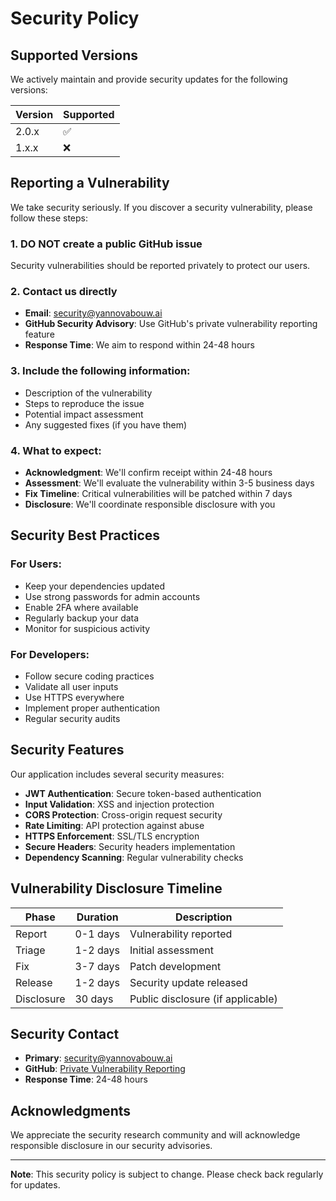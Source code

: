 # Security Policy

## Supported Versions

We actively maintain and provide security updates for the following versions:

| Version | Supported          |
| ------- | ------------------ |
| 2.0.x   | :white_check_mark: |
| 1.x.x   | :x:                |

## Reporting a Vulnerability

We take security seriously. If you discover a security vulnerability, please follow these steps:

### 1. **DO NOT** create a public GitHub issue
Security vulnerabilities should be reported privately to protect our users.

### 2. Contact us directly
- **Email**: security@yannovabouw.ai
- **GitHub Security Advisory**: Use GitHub's private vulnerability reporting feature
- **Response Time**: We aim to respond within 24-48 hours

### 3. Include the following information:
- Description of the vulnerability
- Steps to reproduce the issue
- Potential impact assessment
- Any suggested fixes (if you have them)

### 4. What to expect:
- **Acknowledgment**: We'll confirm receipt within 24-48 hours
- **Assessment**: We'll evaluate the vulnerability within 3-5 business days
- **Fix Timeline**: Critical vulnerabilities will be patched within 7 days
- **Disclosure**: We'll coordinate responsible disclosure with you

## Security Best Practices

### For Users:
- Keep your dependencies updated
- Use strong passwords for admin accounts
- Enable 2FA where available
- Regularly backup your data
- Monitor for suspicious activity

### For Developers:
- Follow secure coding practices
- Validate all user inputs
- Use HTTPS everywhere
- Implement proper authentication
- Regular security audits

## Security Features

Our application includes several security measures:

- **JWT Authentication**: Secure token-based authentication
- **Input Validation**: XSS and injection protection
- **CORS Protection**: Cross-origin request security
- **Rate Limiting**: API protection against abuse
- **HTTPS Enforcement**: SSL/TLS encryption
- **Secure Headers**: Security headers implementation
- **Dependency Scanning**: Regular vulnerability checks

## Vulnerability Disclosure Timeline

| Phase | Duration | Description |
|-------|----------|-------------|
| Report | 0-1 days | Vulnerability reported |
| Triage | 1-2 days | Initial assessment |
| Fix | 3-7 days | Patch development |
| Release | 1-2 days | Security update released |
| Disclosure | 30 days | Public disclosure (if applicable) |

## Security Contact

- **Primary**: security@yannovabouw.ai
- **GitHub**: [Private Vulnerability Reporting](https://github.com/Rustammiq/yannova-bouw/security/advisories/new)
- **Response Time**: 24-48 hours

## Acknowledgments

We appreciate the security research community and will acknowledge responsible disclosure in our security advisories.

---

**Note**: This security policy is subject to change. Please check back regularly for updates.